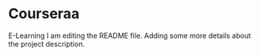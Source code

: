 # Courseraa
E-Learning
I am editing the README file. Adding some more details about the project description.
